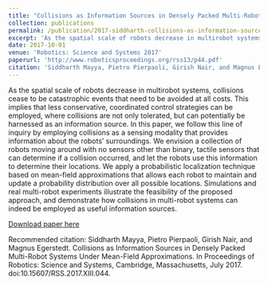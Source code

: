 ```yaml
---
title: "Collisions as Information Sources in Densely Packed Multi-Robot Systems Under Mean-Field Approximations"
collection: publications
permalink: /publication/2017-siddharth-collisions-as-information-sources-rss
excerpt: 'As the spatial scale of robots decrease in multirobot systems, collisions cease to be catastrophic events that need to be avoided at all costs. This implies that less conservative, coordinated control strategies can be employed, where collisions are not only tolerated, but can potentially be harnessed as an information source. In this paper, we follow this line of inquiry by employing collisions as a sensing modality that provides information about the robots’ surroundings. We envision a collection of robots moving around with no sensors other than binary, tactile sensors that can determine if a collision occurred, and let the robots use this information to determine their locations. We apply a probabilistic localization technique based on mean-field approximations that allows each robot to maintain and update a probability distribution over all possible locations. Simulations and real multi-robot experiments illustrate the feasibility of the proposed approach, and demonstrate how collisions in multi-robot systems can indeed be employed as useful information sources.'
date: 2017-10-01
venue: 'Robotics: Science and Systems 2017'
paperurl: 'http://www.roboticsproceedings.org/rss13/p44.pdf'
citation: 'Siddharth Mayya, Pietro Pierpaoli, Girish Nair, and Magnus Egerstedt. Collisions as Information Sources in Densely Packed Multi-Robot Systems Under Mean-Field Approximations. In Proceedings of Robotics: Science and Systems, Cambridge, Massachusetts, July 2017. doi:10.15607/RSS.2017.XIII.044.'
---
```

As the spatial scale of robots decrease in multirobot systems, collisions cease to be catastrophic events that need to be avoided at all costs. This implies that less conservative, coordinated control strategies can be employed, where collisions are not only tolerated, but can potentially be harnessed as an information source. In this paper, we follow this line of inquiry by employing collisions as a sensing modality that provides information about the robots’ surroundings. We envision a collection of robots moving around with no sensors other than binary, tactile sensors that can determine if a collision occurred, and let the robots use this information to determine their locations. We apply a probabilistic localization technique based on mean-field approximations that allows each robot to maintain and update a probability distribution over all possible locations. Simulations and real multi-robot experiments illustrate the feasibility of the proposed approach, and demonstrate how collisions in multi-robot systems can indeed be employed as useful information sources.

[Download paper here](http://www.roboticsproceedings.org/rss13/p44.pdf)

Recommended citation: Siddharth Mayya, Pietro Pierpaoli, Girish Nair, and Magnus Egerstedt. Collisions as Information Sources in Densely Packed Multi-Robot Systems Under Mean-Field Approximations. In Proceedings of Robotics: Science and Systems, Cambridge, Massachusetts, July 2017. doi:10.15607/RSS.2017.XIII.044.
